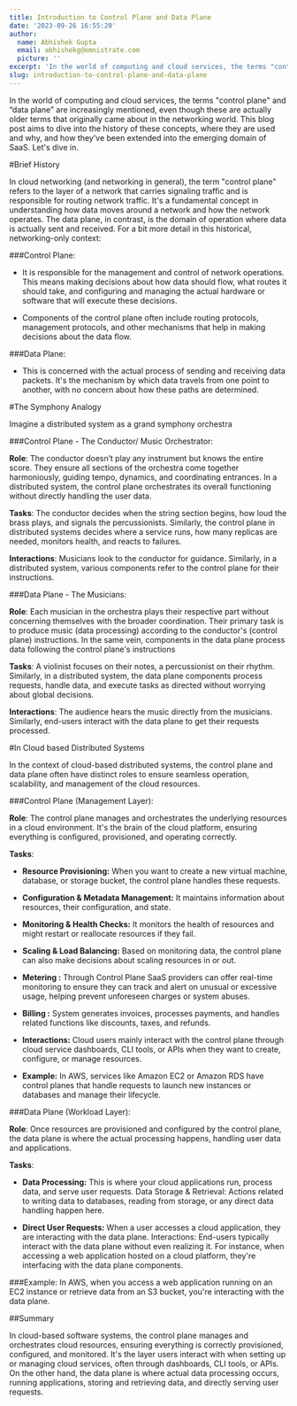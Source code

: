 ```yaml
---
title: Introduction to Control Plane and Data Plane
date: '2023-09-26 16:55:20'
author:
  name: Abhishek Gupta
  email: abhishekg@omnistrate.com
  picture: ''
excerpt: 'In the world of computing and cloud services, the terms "control plane" and “data plane” are increasingly mentioned, even though these are actually older terms that originally came about in the...'
slug: introduction-to-control-plane-and-data-plane
---
```


In the world of computing and cloud services, the terms "control plane" and “data plane” are increasingly mentioned, even though these are actually older terms that originally came about in the networking world. This blog post aims to dive into the history of these concepts, where they are used and why, and how they’ve been extended into the emerging domain of SaaS. Let's dive in.

#Brief History

In cloud networking (and networking in general), the term "control plane" refers to the layer of a network that carries signaling traffic and is responsible for routing network traffic. It's a fundamental concept in understanding how data moves around a network and how the network operates. The data plane, in contrast, is the domain of operation where data is actually sent and received. For a bit more detail in this historical, networking-only context:

###Control Plane:
  - It is responsible for the management and control of network operations. This means making decisions about how data should flow, what routes it should take, and configuring and managing the actual hardware or software that will execute these decisions.

  - Components of the control plane often include routing protocols, management protocols, and other mechanisms that help in making decisions about the data flow.

###Data Plane:
  - This is concerned with the actual process of sending and receiving data packets. It's the mechanism by which data travels from one point to another, with no concern about how these paths are determined.

#The Symphony Analogy

Imagine a distributed system as a grand symphony orchestra

###Control Plane - The Conductor/ Music Orchestrator:

**Role**: 
The conductor doesn’t play any instrument but knows the entire score. They ensure all sections of the orchestra come together harmoniously, guiding tempo, dynamics, and coordinating entrances. In a distributed system, the control plane orchestrates its overall functioning without directly handling the user data.

**Tasks**: 
The conductor decides when the string section begins, how loud the brass plays, and signals the percussionists. Similarly, the control plane in distributed systems decides where a service runs, how many replicas are needed, monitors health, and reacts to failures.

**Interactions**: 
Musicians look to the conductor for guidance. Similarly, in a distributed system, various components refer to the control plane for their instructions.

###Data Plane - The Musicians:

**Role**:
Each musician in the orchestra plays their respective part without concerning themselves with the broader coordination. Their primary task is to produce music (data processing) according to the conductor's (control plane) instructions. In the same vein, components in the data plane process data following the control plane's instructions

**Tasks**:
A violinist focuses on their notes, a percussionist on their rhythm. Similarly, in a distributed system, the data plane components process requests, handle data, and execute tasks as directed without worrying about global decisions.

**Interactions**:
The audience hears the music directly from the musicians. Similarly, end-users interact with the data plane to get their requests processed.

#In Cloud based Distributed Systems

In the context of cloud-based distributed systems, the control plane and data plane often have distinct roles to ensure seamless operation, scalability, and management of the cloud resources.

###Control Plane (Management Layer):

**Role**:
The control plane manages and orchestrates the underlying resources in a cloud environment. It's the brain of the cloud platform, ensuring everything is configured, provisioned, and operating correctly.

**Tasks**:

 - **Resource Provisioning:** When you want to create a new virtual machine, database, or storage bucket, the control plane handles these requests.

 - **Configuration & Metadata Management:** It maintains information about resources, their configuration, and state.

 - **Monitoring & Health Checks:** It monitors the health of resources and might restart or reallocate resources if they fail.

 - **Scaling & Load Balancing:** Based on monitoring data, the control plane can also make decisions about scaling resources in or out.

 - **Metering :** Through Control Plane SaaS providers can offer real-time monitoring to ensure they can track and alert on unusual or excessive usage, helping prevent unforeseen charges or system abuses.

 - **Billing :** System generates invoices, processes payments, and handles related functions like discounts, taxes, and refunds.

 - **Interactions:** Cloud users mainly interact with the control plane through cloud service dashboards, CLI tools, or APIs when they want to create, configure, or manage resources.

 - **Example:** In AWS, services like Amazon EC2 or Amazon RDS have control planes that handle requests to launch new instances or databases and manage their lifecycle.

###Data Plane (Workload Layer):

**Role**:
Once resources are provisioned and configured by the control plane, the data plane is where the actual processing happens, handling user data and applications.

**Tasks**:

 - **Data Processing:** This is where your cloud applications run, process data, and serve user requests.
Data Storage & Retrieval: Actions related to writing data to databases, reading from storage, or any direct data handling happen here.

 - **Direct User Requests:** When a user accesses a cloud application, they are interacting with the data plane.
Interactions: End-users typically interact with the data plane without even realizing it. For instance, when accessing a web application hosted on a cloud platform, they're interfacing with the data plane components.

###Example:
In AWS, when you access a web application running on an EC2 instance or retrieve data from an S3 bucket, you're interacting with the data plane.

##Summary

In cloud-based software systems, the control plane manages and orchestrates cloud resources, ensuring everything is correctly provisioned, configured, and monitored. It's the layer users interact with when setting up or managing cloud services, often through dashboards, CLI tools, or APIs. On the other hand, the data plane is where actual data processing occurs, running applications, storing and retrieving data, and directly serving user requests.


  [1]: https://doc-0c-1g-docs.googleusercontent.com/docs/securesc/7ik7p90i50igd3q02kuflp703ki5jmpv/5l0ucrr81rvsrg2lgp8lo7qv7niiv871/1695751125000/17681447130374703549/14034290912745452476/15invGsrPju6P4nEIN8FUg9B-qKsQl218?e=view&ax=AA75yW6TuaYDe-E4oRvFlRETpIihIxaMCp5IGQu6s5QwRHog8yulROjBuN2448riQAnqZBhKlWrIMH64B_sl8tmDscmSyFYK1hwUaH0LAuovO7A6s3X7FmBl4CSz6d793xrosRW4AsykRy8F-DtdPEMTEAP4ZS4WiMNuigwDPp84rngxTH1G_AAwxx8ItBH16ynegcAdiPffYeqcZ1kw9TR7yALcOON9f8yTkL_2_bOr0n2sKC10zer9hxiiLS8CMtAclX3pE5ojMwekfXtmgyWloT2OpfPfB4ZSvOdmZO1X1iv-x0NHIIGYQ-AZ6euX9w1cbSOCXEFxOSiSX1VychnYD4RyC7xjSSBE65F0ksj1ylxEFBRO5TKY-gnTGC0aNVX71HB2G8doj7E1of7-xiVdNdStFr0GjHE9y3DCxvBzfEUZP9mzQc1FD21r9vpc9FcY7y-d6I1Q7Z3VrUjr0xhef2DT0E_NQbfsajdIfjGq07PT06EVjWdseQdnWi6CkiwWm7-9wr1nHbIREzJaSvpeyshlManj1lvJJtNNPGcF8p22jhXMdVSwDvOzvn9hcan45gYUVfY5S5Wi36stvTzfx-ixHW1noZDHiO2VMiOOaVaYfE1fFh1FXHZGo-6rLFBQ0yLxNU0g-jWmtdemQJUL1VQP4c0uP1rtMVm4H8_3IZMWWe_F650b7vxP7NKmHayFTcoRfh_IuknhzvIXoQhx_Uw0kqaEZMKmNUbsy1wT2kMuvJA0d1GCzLk5ZWZytlSYnYYFqSnoCjxL0-cOcl2K2byfSftJjz0y26rhB98Qb2WiyMvGXh9wxvmLWD1EWOacGdgpXoaqF-c7W6U15EN8YCcnbFENPyMJk1jRWMf3YymX1NZ3Zbt8ie53uqC2W5FskEbyb4DpuiEH79dtq-GW3Lo2f7ftT7vijvv2NqwbMjZbJ7DfarQudmGLmvKzq3G0BAuHuU-B&uuid=66c0009d-7aad-4737-9494-9a4d1ed66f9f&authuser=1&nonce=t15ffho7tqp5s&user=14034290912745452476&hash=akmaf2qi21gvigmsmch86gvkljqk3uoh
